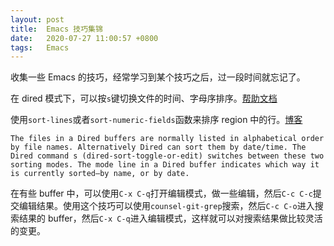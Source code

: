 ```yaml
---
layout: post
title:  Emacs 技巧集锦
date:   2020-07-27 11:00:57 +0800
tags:   Emacs
---
```


收集一些 Emacs 的技巧，经常学习到某个技巧之后，过一段时间就忘记了。

在 dired 模式下，可以按`s`键切换文件的时间、字母序排序。[帮助文档][dired-sort]

使用`sort-lines`或者`sort-numeric-fields`函数来排序 region 中的行。[博客][sort-lines]

    The files in a Dired buffers are normally listed in alphabetical order by file names. Alternatively Dired can sort them by date/time. The Dired command s (dired-sort-toggle-or-edit) switches between these two sorting modes. The mode line in a Dired buffer indicates which way it is currently sorted—by name, or by date.

在有些 buffer 中，可以使用`C-x C-q`打开编辑模式，做一些编辑，然后`C-c C-c`提交编辑结果。使用这个技巧可以使用`counsel-git-grep`搜索，然后`C-c C-o`进入搜索结果的 buffer，然后`C-x C-q`进入编辑模式，这样就可以对搜索结果做比较灵活的变更。

[dired-sort]: https://www.gnu.org/software/emacs/manual/html_node/emacs/Dired-Updating.html
[sort-lines]: http://pragmaticemacs.com/emacs/sort-lines-in-a-region/
